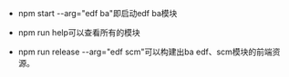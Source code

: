 -  npm start --arg="edf ba"即启动edf ba模块

-  npm run help可以查看所有的模块

- npm run release --arg="edf scm"可以构建出ba edf、scm模块的前端资源。